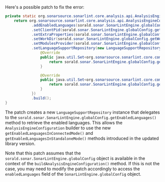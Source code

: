 Here's a possible patch to fix the error:
```java
private static org.sonarsource.sonarlint.core.analysis.api.AnalysisEngineConfiguration buildAnalysisEngineConfiguration() {
    return org.sonarsource.sonarlint.core.analysis.api.AnalysisEngineConfiguration.builder()
            .addEnabledLanguages(sorald.sonar.SonarLintEngine.globalConfig.getEnabledLanguages())
            .setClientPid(sorald.sonar.SonarLintEngine.globalConfig.getClientPid())
            .setExtraProperties(sorald.sonar.SonarLintEngine.globalConfig.extraProperties())
            .setWorkDir(sorald.sonar.SonarLintEngine.globalConfig.getWorkDir())
            .setModulesProvider(sorald.sonar.SonarLintEngine.globalConfig.getModulesProvider())
            .setLanguageSupportRepository(new LanguageSupportRepository() {
                @Override
                public java.util.Set<org.sonarsource.sonarlint.core.commons.Language> getEnabledLanguagesInConnectedMode() {
                    return sorald.sonar.SonarLintEngine.globalConfig.getEnabledLanguages();
                }

                @Override
                public java.util.Set<org.sonarsource.sonarlint.core.commons.Language> getEnabledLanguagesInStandaloneMode() {
                    return sorald.sonar.SonarLintEngine.globalConfig.getEnabledLanguages();
                }
            })
            .build();
}
```
The patch creates a new `LanguageSupportRepository` instance that delegates to the `sorald.sonar.SonarLintEngine.globalConfig.getEnabledLanguages()` method to retrieve the enabled languages. This allows the `AnalysisEngineConfiguration` builder to use the new `getEnabledLanguagesInConnectedMode()` and `getEnabledLanguagesInStandaloneMode()` methods introduced in the updated library version.

Note that this patch assumes that the `sorald.sonar.SonarLintEngine.globalConfig` object is available in the context of the `buildAnalysisEngineConfiguration()` method. If this is not the case, you may need to modify the patch accordingly to access the `enabledLanguages` field of the `SonarLintEngine.globalConfig` object.